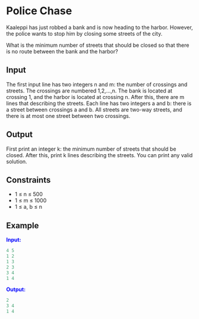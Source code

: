 # Police Chase

Kaaleppi has just robbed a bank and is now heading to the harbor. However, the police wants to stop him by closing some streets of the city.

What is the minimum number of streets that should be closed so that there is no route between the bank and the harbor? 

## Input  
The first input line has two integers n and m: the number of crossings and streets. The crossings are numbered 1,2,&hellip;,n. The bank is located at crossing 1, and the harbor is located at crossing n.
After this, there are m lines that describing the streets. Each line has two integers a and b: there is a street between crossings a and b. All streets are two-way streets, and there is at most one street between two crossings.  

## Output
First print an integer k: the minimum number of streets that should be closed. After this, print k lines describing the streets. You can print any valid solution.

## Constraints

- 1 &le; n &le; 500
- 1 &le; m &le; 1000
- 1 &le; a, b &le; n

## Example
<font color="blue">**Input:**</font>
```c++
4 5
1 2
1 3
2 3
3 4
1 4
```
<font color="blue">**Output:**</font>
```c++
2
3 4
1 4
``` 
